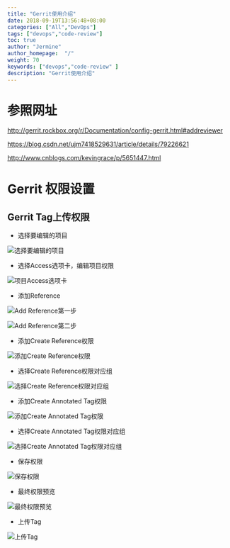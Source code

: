 ```yaml
---
title: "Gerrit使用介绍"
date: 2018-09-19T13:56:48+08:00
categories: ["All","DevOps"]
tags: ["devops","code-review"]
toc: true
author: "Jermine"
author_homepage:  "/"
weight: 70
keywords: ["devops","code-review" ]
description: "Gerrit使用介绍"
---
```


# 参照网址

http://gerrit.rockbox.org/r/Documentation/config-gerrit.html#addreviewer

https://blog.csdn.net/ujm7418529631/article/details/79226621

http://www.cnblogs.com/kevingrace/p/5651447.html

# Gerrit 权限设置
## Gerrit Tag上传权限

* 选择要编辑的项目

![选择要编辑的项目](/img/devops/gerrit/1.png)

* 选择Access选项卡，编辑项目权限

![项目Access选项卡](/img/devops/gerrit/2.png)

* 添加Reference 

![Add Reference第一步](/img/devops/gerrit/3.png)

![Add Reference第二步](/img/devops/gerrit/4.png)

* 添加Create Reference权限 

![添加Create Reference权限](/img/devops/gerrit/5.png)

* 选择Create Reference权限对应组 

![选择Create Reference权限对应组](/img/devops/gerrit/6.png)

* 添加Create Annotated Tag权限 

![添加Create Annotated Tag权限](/img/devops/gerrit/7.png)

* 选择Create Annotated Tag权限对应组 

![选择Create Annotated Tag权限对应组](/img/devops/gerrit/8.png)

* 保存权限

![保存权限](/img/devops/gerrit/9.png)

* 最终权限预览

![最终权限预览](/img/devops/gerrit/10.png)

* 上传Tag

![上传Tag](/img/devops/gerrit/11.png)